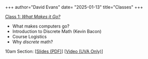+++
author="David Evans"
date= "2025-01-13"
title="Classes"
+++

[Class 1: _What Makes it Go?_](/post/class1) 
- What makes computers go?
- Introduction to Discrete Math (Kevin Bacon)
- Course Logistics
- Why _discrete_ math?

10am Section: [[Slides (PDF)](https://virginia.box.com/s/thtepzep1xvlvr08e9p9o764gyko5dex)] [[Video (UVA Only)](https://uva.hosted.panopto.com/Panopto/Pages/Viewer.aspx?id=5d4dabd5-9623-417e-b577-b26400f6145d)]


